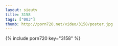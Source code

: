 ```yaml
--- 
layout: sieutv
title: 3158
tags: ["003"]
thumb: http://porn720.net/video/3158/poster.jpg
---
```

{% include porn720 key="3158" %} 
